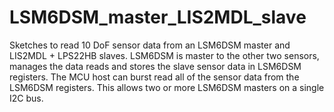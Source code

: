 # LSM6DSM_master_LIS2MDL_slave

Sketches to read 10 DoF sensor data from an LSM6DSM master and LIS2MDL + LPS22HB slaves. LSM6DSM is master to the other two sensors, manages the data reads and stores the slave sensor data in LSM6DSM registers. The MCU host can burst read all of the sensor data from the LSM6DSM registers. This allows two or more LSM6DSM masters on a single I2C bus.
